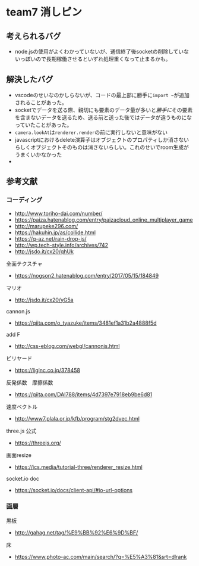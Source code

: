 # team7 消しピン

## 考えられるバグ
- node.jsの使用がよくわかっていないが、通信終了後socketの削除していないっぽいので長期稼働させるといずれ処理重くなって止まるかも。


## 解決したバグ
- vscodeのせいなのかしらないが、コードの最上部に勝手に`import ~`が追加されることがあった。
- socketでデータを送る際、親切にも要素のデータ量が多いと*勝手に*その要素を含まないデータを送るため、送る前と送った後ではデータが違うものになっていたことがあった。
- `camera.lookAt`は`renderer.render`の前に実行しないと意味がない
- javascriptにおけるdelete演算子はオブジェクトのプロパティしか消さないらしくオブジェクトそのものは消さないらしい。これのせいでroom生成がうまくいかなかった
- 

## 参考文献

### コーディング
- http://www.toriho-dai.com/number/
- https://paiza.hatenablog.com/entry/paizacloud_online_multiplayer_game
- http://marupeke296.com/
- https://hakuhin.jp/as/collide.html
- https://q-az.net/rain-drop-js/
- http://wp.tech-style.info/archives/742
- http://jsdo.it/cx20/qhUk  


全面テクスチャ  
- https://nogson2.hatenablog.com/entry/2017/05/15/184849  


マリオ  
- http://jsdo.it/cx20/yG5a  


cannon.js  
- https://qiita.com/o_tyazuke/items/3481ef1a31b2a4888f5d  


add F  
- http://css-eblog.com/webgl/cannonjs.html  


ビリヤード  
- https://liginc.co.jp/378458  


反発係数　摩擦係数  
- https://qiita.com/DAI788/items/4d7397e7918eb9be6d81  


速度ベクトル  
- http://www7.plala.or.jp/kfb/program/stg2dvec.html 


three.js 公式  
- https://threejs.org/ 

画面resize
- https://ics.media/tutorial-three/renderer_resize.html

socket.io doc
- https://socket.io/docs/client-api/#io-url-options

### 画層

黒板
- http://gahag.net/tag/%E9%BB%92%E6%9D%BF/

床
- https://www.photo-ac.com/main/search/?q=%E5%A3%81&srt=dlrank


